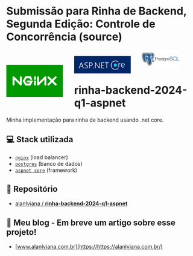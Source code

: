 # Submissão para Rinha de Backend, Segunda Edição: Controle de Concorrência (source)

<img src="./images/nginx.webp" alt="logo nginx" width="150" height="auto" align="left" style="margin: 38px 30px 0 0; ">
<img src="./images/aspnet-logo.jpg" alt="logo aspnet core" width="150" height="auto" align="left" style="margin: 15px 30px 0 0;" />
<img src="./images/postgresql-logo.webp" alt="logo postgres" width="100" height="auto" >

# rinha-backend-2024-q1-aspnet
Minha implementação para rinha de backend usando .net core.

## 💻 Stack utilizada
- [`nginx`](https://www.nginx.com/) (load balancer)
- [`postgres`](https://www.postgresql.org/) (banco de dados)
- [`aspnet core`](https://learn.microsoft.com/pt-br/aspnet/core/?view=aspnetcore-6.0) (framework)

## 💾 Repositório
- [alanlviana / **rinha-backend-2024-q1-aspnet**](https://github.com/alanlviana/rinha-backend-2024-q1-aspnet)

## 📰 Meu blog - Em breve um artigo sobre esse projeto!
- [www.alanlviana.com.br](https://https://alanlviana.com.br/)
